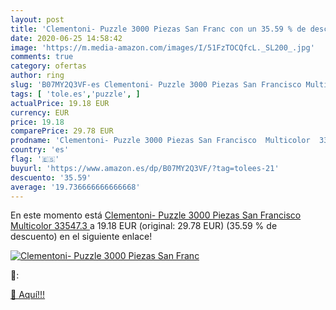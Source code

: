 ```yaml
---
layout: post
title: 'Clementoni- Puzzle 3000 Piezas San Franc con un 35.59 % de descuento'
date: 2020-06-25 14:58:42
image: 'https://m.media-amazon.com/images/I/51FzTOCQfcL._SL200_.jpg'
comments: true
category: ofertas
author: ring
slug: 'B07MY2Q3VF-es Clementoni- Puzzle 3000 Piezas San Francisco Multicolor...'
tags: [ 'tole.es','puzzle', ]
actualPrice: 19.18 EUR
currency: EUR
price: 19.18
comparePrice: 29.78 EUR
prodname: 'Clementoni- Puzzle 3000 Piezas San Francisco  Multicolor  33547.3 '
country: 'es'
flag: '🇪🇸'
buyurl: 'https://www.amazon.es/dp/B07MY2Q3VF/?tag=tolees-21'
descuento: '35.59'
average: '19.736666666666668'
---
```


En este momento está [Clementoni- Puzzle 3000 Piezas San Francisco  Multicolor  33547.3 ](https://www.amazon.es/dp/B07MY2Q3VF/?tag=tolees-21) a 19.18 EUR (original: 29.78 EUR) (35.59 %  de descuento) en el siguiente enlace!

[![Clementoni- Puzzle 3000 Piezas San Franc](https://m.media-amazon.com/images/I/51FzTOCQfcL._SL200_.jpg)](https://www.amazon.es/dp/B07MY2Q3VF/?tag=tolees-21)

🔎:


[🛒 Aquí!!!](https://www.amazon.es/dp/B07MY2Q3VF/?tag=tolees-21)
